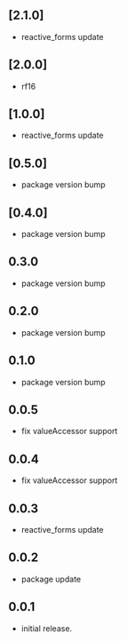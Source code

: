 ## [2.1.0]

- reactive_forms update

## [2.0.0]

- rf16

## [1.0.0]

- reactive_forms update

## [0.5.0]

- package version bump

## [0.4.0]

- package version bump

## 0.3.0

- package version bump

## 0.2.0

- package version bump

## 0.1.0

- package version bump

## 0.0.5

- fix valueAccessor support

## 0.0.4

- fix valueAccessor support

## 0.0.3

- reactive_forms update

## 0.0.2

- package update

## 0.0.1

- initial release.

